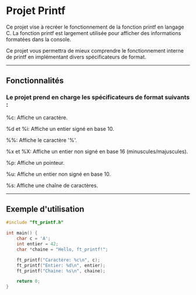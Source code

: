 # Projet Printf


Ce projet vise à recréer le fonctionnement de la fonction printf en langage C. La fonction printf est largement utilisée pour afficher des informations formatées dans la console.

Ce projet vous permettra de mieux comprendre le fonctionnement interne de printf en implémentant divers spécificateurs de format.

---

## Fonctionnalités


### Le projet prend en charge les spécificateurs de format suivants :

%c: Affiche un caractère.

%d et %i: Affiche un entier signé en base 10.

%%: Affiche le caractère '%'.

%x et %X: Affiche un entier non signé en base 16 (minuscules/majuscules).

%p: Affiche un pointeur.

%u: Affiche un entier non signé en base 10.

%s: Affiche une chaîne de caractères.

---

## Exemple d'utilisation

```c
#include "ft_printf.h"

int main() {
    char c = 'A';
    int entier = 42;
    char *chaine = "Hello, ft_printf!";

    ft_printf("Caractère: %c\n", c);
    ft_printf("Entier: %d\n", entier);
    ft_printf("Chaine: %s\n", chaine);

    return 0;
}
```

